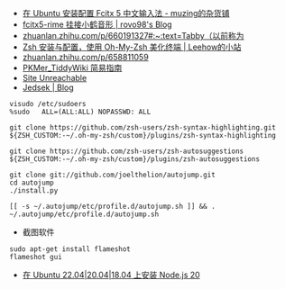 - [在 Ubuntu 安装配置 Fcitx 5 中文输入法 - muzing的杂货铺](https://muzing.top/posts/3fc249cf/#:~:text=Fcitx%205%20%E6%8F%90%E4%BE%9B)
- [fcitx5-rime 挂接小鹤音形 | rovo98's Blog](https://rovo98.github.io/posts/2f1de6fa/#:~:text=%E4%BD%BF%E7%94%A8%20fcitx5-)
- [zhuanlan.zhihu.com/p/660191327#:\~:text=Tabby（以前称为](https://zhuanlan.zhihu.com/p/660191327#:~:text=Tabby%EF%BC%88%E4%BB%A5%E5%89%8D%E7%A7%B0%E4%B8%BA)
- [Zsh 安装与配置，使用 Oh-My-Zsh 美化终端 | Leehow的小站](https://www.haoyep.com/posts/zsh-config-oh-my-zsh/)
- [zhuanlan.zhihu.com/p/658811059](https://zhuanlan.zhihu.com/p/658811059)
- [PKMer\_TiddyWiki 简易指南](https://pkmer.cn/Pkmer-Docs/12-tiddywiki/tiddywiki/)
- [Site Unreachable](https://docusaurus.nodejs.cn/docs)
- [Jedsek | Blog](https://jedsek.xyz/posts/desktop-beautify/gnome/)

```shell
visudo /etc/sudoers	
%sudo   ALL=(ALL:ALL) NOPASSWD: ALL
```

```shell
git clone https://github.com/zsh-users/zsh-syntax-highlighting.git ${ZSH_CUSTOM:-~/.oh-my-zsh/custom}/plugins/zsh-syntax-highlighting

git clone https://github.com/zsh-users/zsh-autosuggestions ${ZSH_CUSTOM:-~/.oh-my-zsh/custom}/plugins/zsh-autosuggestions

git clone git://github.com/joelthelion/autojump.git
cd autojump
./install.py

[[ -s ~/.autojump/etc/profile.d/autojump.sh ]] && . ~/.autojump/etc/profile.d/autojump.sh
```

- 截图软件

```shell
sudo apt-get install flameshot
flameshot gui

```

- [在 Ubuntu 22.04|20.04|18.04 上安装 Node.js 20](https://cn.linux-console.net/?p=20486)
